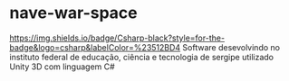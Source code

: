 # nave-war-space
https://img.shields.io/badge/Csharp-black?style=for-the-badge&logo=csharp&labelColor=%23512BD4
Software desevolvindo no instituto federal de educação, ciência e tecnologia de sergipe utilizado Unity 3D com linguagem C#

